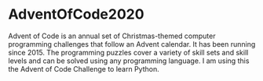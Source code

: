 # AdventOfCode2020
Advent of Code is an annual set of Christmas-themed computer programming challenges that follow an Advent calendar. It has been running since 2015. The programming puzzles cover a variety of skill sets and skill levels and can be solved using any programming language. I am using this the Advent of Code Challenge to learn Python. 
